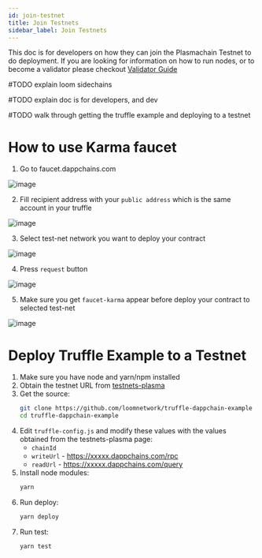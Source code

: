 ```yaml
---
id: join-testnet
title: Join Testnets
sidebar_label: Join Testnets
---
```


This doc is for developers on how they can join the Plasmachain Testnet to do deployment. If you are looking for information on how to run nodes, or to become a validator please checkout [Validator Guide](validator.html)

#TODO explain loom sidechains

#TODO explain doc is for developers, and dev

#TODO walk through getting the truffle example and deploying to a testnet


# How to use Karma faucet
  
1. Go to faucet.dappchains.com




![image](https://user-images.githubusercontent.com/8909566/46338545-a6a53000-c65a-11e8-80e0-405eb9f28bf7.png)




2. Fill recipient address with your `public address` which is the same account in your truffle




![image](https://user-images.githubusercontent.com/8909566/46338595-c9374900-c65a-11e8-85be-9f5b2d5638c2.png)




3. Select test-net network you want to deploy your contract



![image](https://user-images.githubusercontent.com/8909566/46338624-dfdda000-c65a-11e8-9c64-0649f5fba1d0.png)




4. Press `request` button



![image](https://user-images.githubusercontent.com/8909566/46338673-01d72280-c65b-11e8-8efb-65cbd42de0d4.png)




5. Make sure you get `faucet-karma` appear before deploy your contract to selected test-net



![image](https://user-images.githubusercontent.com/8909566/46338792-54b0da00-c65b-11e8-8bd5-faf58cb14ec6.png)



# Deploy Truffle Example to a Testnet

1. Make sure you have node and yarn/npm installed
1. Obtain the testnet URL from [testnets-plasma](testsnets-plasma.html)
1. Get the source:
    ```bash
    git clone https://github.com/loomnetwork/truffle-dappchain-example
    cd truffle-dappchain-example
    ```
1. Edit `truffle-config.js` and modify these values with the values obtained from the testnets-plasma page:
    * `chainId`
    * `writeUrl` - https://xxxxx.dappchains.com/rpc
    * `readUrl` - https://xxxxx.dappchains.com/query
1. Install node modules:
    ```bash
    yarn
    ```
1. Run deploy:
    ```bash
    yarn deploy
    ```
1. Run test:
    ```bash
    yarn test
    ```
